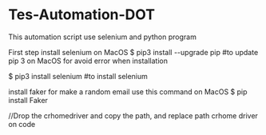 # Tes-Automation-DOT
This automation script use selenium and python program

First step install selenium on MacOS
$ pip3 install --upgrade pip #to update pip 3 on MacOS for avoid error when installation

$ pip3 install selenium #to install selenium

install faker for make a random email use this command on MacOS
$ pip install Faker 

//Drop the crhomedriver and copy the path, and replace path crhome driver on code
